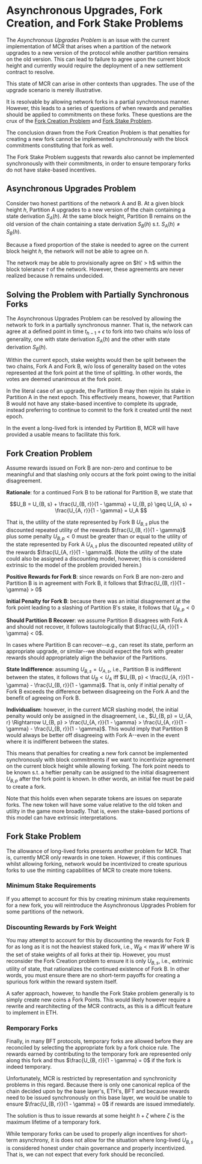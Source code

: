 # Asynchronous Upgrades, Fork Creation, and Fork Stake Problems
The _Asynchronous Upgrades Problem_ is an issue with the current implementation of MCR that arises when a partition of the network upgrades to a new version of the protocol while another partition remains on the old version. This can lead to failure to agree upon the current block height and currently would require the deployment of a new settlement contract to resolve. 

This state of MCR can arise in other contexts than upgrades. The use of the upgrade scenario is merely illustrative. 

It is resolvable by allowing network forks in a partial synchronous manner. However, this leads to a series of questions of when rewards and penalties should be applied to commitments on these forks. These questions are the crux of the [Fork Creation Problem](#fork-creation-problem) and [Fork Stake Problem](#fork-stake-problem).

The conclusion drawn from the Fork Creation Problem is that penalties for creating a new fork cannot be implemented synchronously with the block commitments constituting that fork as well. 

The Fork Stake Problem suggests that rewards also cannot be implemented synchronously with their commitments, in order to ensure temporary forks do not have stake-based incentives. 

## Asynchronous Upgrades Problem
Consider two honest partitions of the network A and B. At a given block height $h$, Partition A upgrades to a new version of the chain containing a state derivation $S_A(h)$. At the same block height, Partition B remains on the old version of the chain containing a state derivation $S_B(h)$ s.t. $S_A(h) \neq S_B(h)$.

Because a fixed proportion of the stake is needed to agree on the current block height $h$, the network will not be able to agree on $h$. 

The network may be able to provisionally agree on $h\' > h$ within the block tolerance $\tau$ of the network. However, these agreements are never realized because $h$ remains undecided. 

## Solving the Problem with Partially Synchronous Forks
The Asynchronous Upgrades Problem can be resolved by allowing the network to fork in a partially synchronous manner. That is, the network can agree at a defined point in time $t_{h - 1} + \epsilon$ to fork into two chains w/o loss of generality, one with state derivation $S_A(h)$ and the other with state derivation $S_B(h)$.

Within the current epoch, stake weights would then be split between the two chains, Fork A and Fork B, w/o loss of generality based on the votes represented at the fork point at the time of splitting. In other words, the votes are deemed unanimous at the fork point.

In the literal case of an upgrade, the Partition B may then rejoin its stake in Partition A in the next epoch. This effectively means, however, that Partition B would not have any stake-based incentive to complete its upgrade, instead preferring to continue to commit to the fork it created until the next epoch.

In the event a long-lived fork is intended by Partition B, MCR will have provided a usable means to facilitate this fork. 

## Fork Creation Problem
Assume rewards issued on Fork B are non-zero and continue to be meaningful and that slashing only occurs at the fork point owing to the initial disagreement. 

**Rationale**: for a continued Fork B to be rational for Partition B, we state that 

```math
U_B = U_{B, s} + \frac{U_{B, r}}{1 - \gamma} + U_{B, p} \geq U_{A, s} + \frac{U_{A, r}}{1 - \gamma} = U_A 
```

That is, the utility of the state represented by Fork B $U_{B, s}$ plus the discounted repeated utility of the rewards $\frac{U_{B, r}}{1 - \gamma}$ plus some penalty $U_{B, p} < 0$ must be greater than or equal to the utility of the state represented by Fork A $U_{A, s}$ plus the discounted repeated utility of the rewards $\frac{U_{A, r}}{1 - \gamma}$. (Note the utility of the state could also be assigned a discounting model, however, this is considered extrinsic to the model of the problem provided herein.)

**Positive Rewards for Fork B**: since rewards on Fork B are non-zero and Partition B is in agreement with Fork B, it follows that $\frac{U_{B, r}}{1 - \gamma} > 0$

**Initial Penalty for Fork B**: because there was an initial disagreement at the fork point leading to a slashing of Partition B's stake, it follows that $U_{B, p} < 0$

**Should Partition B Recover**: we assume Partition B disagrees with Fork A and should not recover, it follows tautologically that $\frac{U_{A, r}}{1 - \gamma} < 0$. 

In cases where Partition B can recover--e.g., can reset its state, perform an appropriate upgrade, or similar--we should expect the fork with greater rewards should appropriately align the behavior of the Partitions. 

**State Indifference**: assuming $U_{B, s} = U_{A, s}$, i.e., Partition B is indifferent between the states, it follows that $U_B < U_A$ iff $U_{B, p} < \frac{U_{A, r}}{1 - \gamma} - \frac{U_{B, r}}{1 - \gamma}$. That is, only if initial penalty of Fork B exceeds the difference between disagreeing on the Fork A and the benefit of agreeing on Fork B.

**Individualism**: however, in the current MCR slashing model, the initial penalty would only be assigned in the disagreement, i.e., $U_{B, p} = U_{A, r} \Rightarrow U_{B, p} > \frac{U_{A, r}}{1 - \gamma} > \frac{U_{A, r}}{1 - \gamma} - \frac{U_{B, r}}{1 - \gamma}$. This would imply that Partition B would always be better off disagreeing with Fork A--even in the event where it is indifferent between the states.

This means that penalties for creating a new fork cannot be implemented synchronously with block commitments if we want to incentivize agreement on the current block height while allowing forking. The fork point needs to be known s.t. a heftier penalty can be assigned to the initial disagreement $U_{B, p}$ after the fork point is known. In other words, an initial fee must be paid to create a fork.

Note that this holds even when separate tokens are issues on separate forks. The new token will have some value relative to the old token and utility in the game more broadly. That is, even the stake-based portions of this model can have extrinsic interpretations. 

## Fork Stake Problem
The allowance of long-lived forks presents another problem for MCR. That is, currently MCR only rewards in one token. However, if this continues whilst allowing forking, network would be incentivized to create spurious forks to use the minting capabilities of MCR to create more tokens.

### Minimum Stake Requirements
If you attempt to account for this by creating minimum stake requirements for a new fork, you will reintroduce the Asynchronous Upgrades Problem for some partitions of the network.

### Discounting Rewards by Fork Weight
You may attempt to account for this by discounting the rewards for Fork B for as long as it is not the heaviest staked fork, i.e., $W_B < \max W$ where $W$ is the set of stake weights of all forks at their tip. However, you must reconsider the Fork Creation problem to ensure it is only $U_{B, s}$, i.e., extrinsic utility of state, that rationalizes the continued existence of Fork B. In other words, you must ensure there are no short-term payoffs for creating a spurious fork within the reward system itself.

A safer approach, however, to handle the Fork Stake problem generally is to simply create new coins a Fork Points. This would likely however require a rewrite and rearchitecting of the MCR contracts, as this is a difficult feature to implement in ETH. 

### Remporary Forks
Finally, in many BFT protocols, temporary forks are allowed before they are reconciled by selecting the appropriate fork by a fork choice rule. The rewards earned by contributing to the temporary fork are represented only along this fork and thus $\frac{U_{B, r}}{1 - \gamma} = 0$ if the fork is indeed temporary. 

Unfortunately, MCR is restricted by representation and synchronicity problems in this regard. Because there is only one canonical replica of the chain decided upon by the base layer's, ETH's, BFT and because rewards need to be issued synchronously on this base layer, we would be unable to ensure $\frac{U_{B, r}}{1 - \gamma} = 0$ if rewards are issued immediately. 

The solution is thus to issue rewards at some height $h + \zeta$ where $\zeta$ is the maximum lifetime of a temporary fork. 

While temporary forks can be used to properly align incentives for short-term asynchrony, it is does not allow for the situation where long-lived $U_{B, s}$ is considered honest under chain governance and properly incentivized. That is, we can not expect that every fork should be reconciled. 
